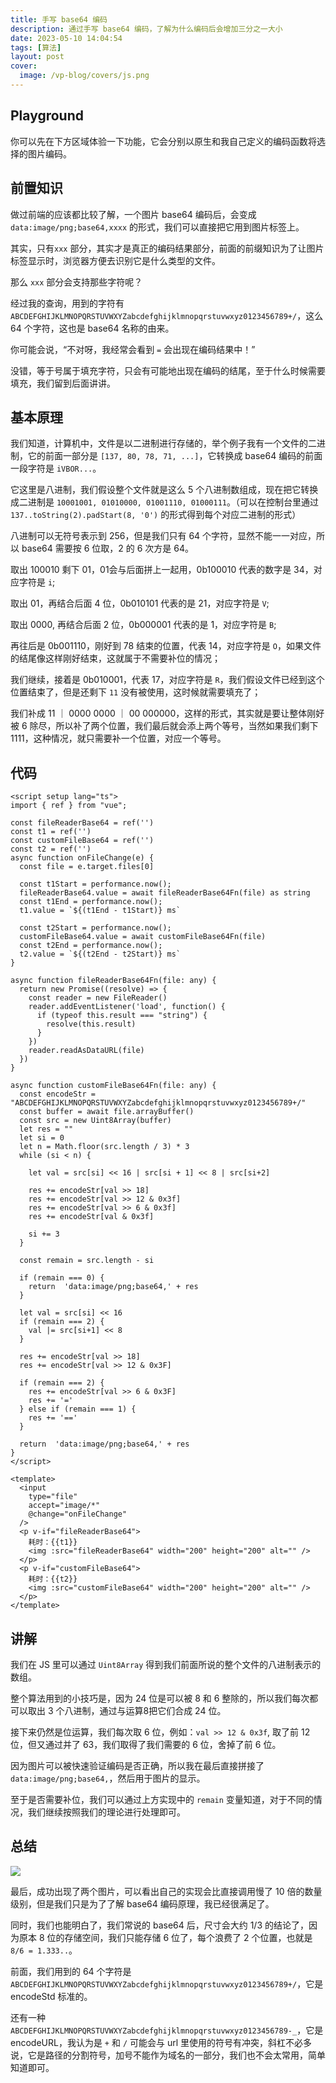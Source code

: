 ```yaml
---
title: 手写 base64 编码
description: 通过手写 base64 编码，了解为什么编码后会增加三分之一大小
date: 2023-05-10 14:04:54
tags: [算法]
layout: post
cover:
  image: /vp-blog/covers/js.png
---
```


## Playground

你可以先在下方区域体验一下功能，它会分别以原生和我自己定义的编码函数将选择的图片编码。

<script setup>
import Base64 from '@/components/InDoc/Base64.vue'
</script>

<Base64 />


## 前置知识

做过前端的应该都比较了解，一个图片 base64 编码后，会变成 `data:image/png;base64,xxxx` 的形式，我们可以直接把它用到图片标签上。

其实，只有`xxx` 部分，其实才是真正的编码结果部分，前面的前缀知识为了让图片标签显示时，浏览器方便去识别它是什么类型的文件。

那么 `xxx` 部分会支持那些字符呢？

经过我的查询，用到的字符有 `ABCDEFGHIJKLMNOPQRSTUVWXYZabcdefghijklmnopqrstuvwxyz0123456789+/`，这么 64 个字符，这也是 base64 名称的由来。

你可能会说，“不对呀，我经常会看到 `=` 会出现在编码结果中！”

没错，等于号属于填充字符，只会有可能地出现在编码的结尾，至于什么时候需要填充，我们留到后面讲讲。


## 基本原理

我们知道，计算机中，文件是以二进制进行存储的，举个例子我有一个文件的二进制，它的前面一部分是 `[137, 80, 78, 71, ...]`，它转换成 base64 编码的前面一段字符是 `iVBOR...`。

它这里是八进制，我们假设整个文件就是这么 5 个八进制数组成，现在把它转换成二进制是 `10001001, 01010000, 01001110, 01000111`。（可以在控制台里通过 `137..toString(2).padStart(8, '0')` 的形式得到每个对应二进制的形式）

八进制可以无符号表示到 256，但是我们只有 64 个字符，显然不能一一对应，所以 base64 需要按 6 位取，2 的 6 次方是 64。

取出 100010 剩下 01，01会与后面拼上一起用，0b100010 代表的数字是 34，对应字符是 `i`;

取出 01，再结合后面 4 位，0b010101 代表的是 21，对应字符是 `V`;

取出 0000, 再结合后面 2 位，0b000001 代表的是 1，对应字符是 `B`;

再往后是 0b001110，刚好到 78 结束的位置，代表 14，对应字符是 `O`，如果文件的结尾像这样刚好结束，这就属于不需要补位的情况；

我们继续，接着是 0b010001，代表 17，对应字符是 `R`，我们假设文件已经到这个位置结束了，但是还剩下 `11` 没有被使用，这时候就需要填充了；

我们补成 11 ｜ 0000 0000 ｜ 00 000000，这样的形式，其实就是要让整体刚好被 6 除尽，所以补了两个位置，我们最后就会添上两个等号，当然如果我们剩下 1111，这种情况，就只需要补一个位置，对应一个等号。


## 代码

```vue {34-75}
<script setup lang="ts">
import { ref } from "vue";

const fileReaderBase64 = ref('')
const t1 = ref('')
const customFileBase64 = ref('')
const t2 = ref('')
async function onFileChange(e) {
  const file = e.target.files[0]

  const t1Start = performance.now();
  fileReaderBase64.value = await fileReaderBase64Fn(file) as string
  const t1End = performance.now();
  t1.value = `${(t1End - t1Start)} ms`

  const t2Start = performance.now();
  customFileBase64.value = await customFileBase64Fn(file)
  const t2End = performance.now();
  t2.value = `${(t2End - t2Start)} ms`
}

async function fileReaderBase64Fn(file: any) {
  return new Promise((resolve) => {
    const reader = new FileReader()
    reader.addEventListener('load', function() {
      if (typeof this.result === "string") {
        resolve(this.result)
      }
    })
    reader.readAsDataURL(file)
  })
}

async function customFileBase64Fn(file: any) {
  const encodeStr = "ABCDEFGHIJKLMNOPQRSTUVWXYZabcdefghijklmnopqrstuvwxyz0123456789+/"
  const buffer = await file.arrayBuffer()
  const src = new Uint8Array(buffer)
  let res = ""
  let si = 0
  let n = Math.floor(src.length / 3) * 3
  while (si < n) {

    let val = src[si] << 16 | src[si + 1] << 8 | src[si+2]

    res += encodeStr[val >> 18]
    res += encodeStr[val >> 12 & 0x3f]
    res += encodeStr[val >> 6 & 0x3f]
    res += encodeStr[val & 0x3f]

    si += 3
  }

  const remain = src.length - si

  if (remain === 0) {
    return  'data:image/png;base64,' + res
  }

  let val = src[si] << 16
  if (remain === 2) {
    val |= src[si+1] << 8
  }

  res += encodeStr[val >> 18]
  res += encodeStr[val >> 12 & 0x3F]

  if (remain === 2) {
    res += encodeStr[val >> 6 & 0x3F]
    res += '='
  } else if (remain === 1) {
    res += '=='
  }

  return  'data:image/png;base64,' + res
}
</script>

<template>
  <input
    type="file"
    accept="image/*"
    @change="onFileChange"
  />
  <p v-if="fileReaderBase64">
    耗时：{{t1}}
    <img :src="fileReaderBase64" width="200" height="200" alt="" />
  </p>
  <p v-if="customFileBase64">
    耗时：{{t2}}
    <img :src="customFileBase64" width="200" height="200" alt="" />
  </p>
</template>
```


## 讲解

我们在 JS 里可以通过 `Uint8Array` 得到我们前面所说的整个文件的八进制表示的数组。

整个算法用到的小技巧是，因为 24 位是可以被 8 和 6 整除的，所以我们每次都可以取出 3 个八进制，通过与运算8把它们合成 24 位。

接下来仍然是位运算，我们每次取 6 位，例如：`val >> 12 & 0x3f`, 取了前 12 位，但又通过并了 63，我们取得了我们需要的 6 位，舍掉了前 6 位。

因为图片可以被快速验证编码是否正确，所以我在最后直接拼接了 `data:image/png;base64,`，然后用于图片的显示。

至于是否需要补位，我们可以通过上方实现中的 `remain` 变量知道，对于不同的情况，我们继续按照我们的理论进行处理即可。


## 总结

![](/resources/2023-05/05.png)

最后，成功出现了两个图片，可以看出自己的实现会比直接调用慢了 10 倍的数量级别，但是我们只是为了了解 base64 编码原理，我已经很满足了。

同时，我们也能明白了，我们常说的 base64 后，尺寸会大约 1/3 的结论了，因为原本 8 位的存储空间，我们只能存储 6 位了，每个浪费了 2 个位置，也就是 `8/6 = 1.333..`。

前面，我们用到的 64 个字符是 `ABCDEFGHIJKLMNOPQRSTUVWXYZabcdefghijklmnopqrstuvwxyz0123456789+/`，它是 encodeStd 标准的。

还有一种 `ABCDEFGHIJKLMNOPQRSTUVWXYZabcdefghijklmnopqrstuvwxyz0123456789-_`，它是 encodeURL，我认为是 `+` 和 `/` 可能会与 url 里使用的符号有冲突，斜杠不必多说，它是路径的分割符号，加号不能作为域名的一部分，我们也不会太常用，简单知道即可。
